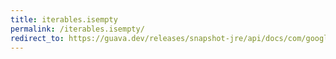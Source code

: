 ```yaml
---
title: iterables.isempty
permalink: /iterables.isempty/
redirect_to: https://guava.dev/releases/snapshot-jre/api/docs/com/google/common/collect/Iterables.html#isEmpty-java.lang.Iterable-
---
```

